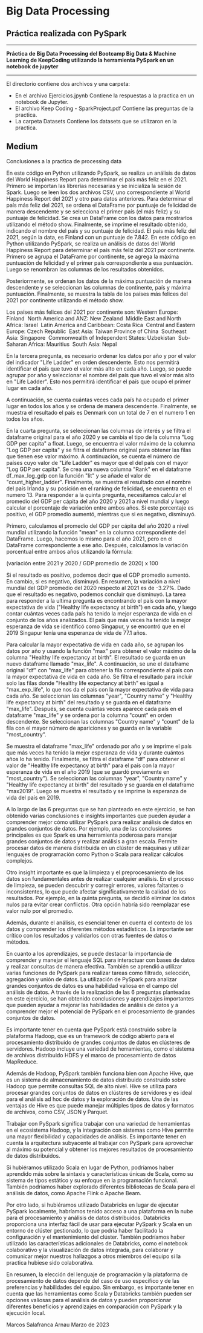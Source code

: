 # Big Data Processing
## Práctica realizada con PySpark

---

**Práctica de Big Data Processing del Bootcamp Big Data & Machine Learning de KeepCoding utilizando la herramienta PySpark en un notebook de jupyter**

---

El directorio  contiene  dos archivos y una carpeta:
* En el archivo Ejercicios.jpynb   Contiene la respuestas a la practica en un notebook de Jupyter.
* El archivo Keep Coding - SparkProject.pdf  Contiene las preguntas de la practica.
* La carpeta Datasets  Contiene los datasets que se utilizaron en la practica.

## Medium ##
Conclusiones a la practica de processing data

En este código en Python utilizando PySpark, se realiza un análisis de datos del World Happiness Report para determinar el país más feliz en el 2021.
Primero se importan las librerías necesarias y se inicializa la sesión de Spark. Luego se leen los dos archivos CSV, uno correspondiente al World Happiness Report del 2021 y otro para datos anteriores.
Para determinar el país más feliz del 2021, se ordena el DataFrame por puntuaje de felicidad de manera descendente y se selecciona el primer país (el más feliz) y su puntuaje de felicidad. Se crea un DataFrame con los datos para mostrarlos utilizando el método show.
Finalmente, se imprime el resultado obtenido, indicando el nombre del país y su puntuaje de felicidad.
El país más feliz del 2021, según la data, es Finland con un puntuaje de 7.842.
En este código en Python utilizando PySpark, se realiza un análisis de datos del World Happiness Report para determinar el país más feliz del 2021 por continente.
Primero se agrupa el DataFrame por continente, se agrega la máxima puntuación de felicidad y el primer país correspondiente a esa puntuación. Luego se renombran las columnas de los resultados obtenidos.

Posteriormente, se ordenan los datos de la máxima puntuación de manera descendente y se seleccionan las columnas de continente, país y máxima puntuación.
Finalmente, se muestra la tabla de los países más felices del 2021 por continente utilizando el método show.

Los países más felices del 2021 por continente son:
Western Europe: Finland
 North America and ANZ: New Zealand
 Middle East and North Africa: Israel
 Latin America and Caribbean: Costa Rica
 Central and Eastern Europe: Czech Republic
 East Asia: Taiwan Province of China
 Southeast Asia: Singapore
 Commonwealth of Independent States: Uzbekistan
 Sub-Saharan Africa: Mauritius
 South Asia: Nepal

En la tercera pregunta, es necesario ordenar los datos por año y por el valor del indicador "Life Ladder" en orden descendente. Esto nos permitirá identificar el país que tuvo el valor más alto en cada año.
Luego, se puede agrupar por año y seleccionar el nombre del país que tuvo el valor más alto en "Life Ladder". Esto nos permitirá identificar el país que ocupó el primer lugar en cada año.

A continuación, se cuenta cuántas veces cada país ha ocupado el primer lugar en todos los años y se ordena de manera descendente. Finalmente, se muestra el resultado el país es Denmark con un total de 7 en el numero 1 en todos los años.

En la cuarta pregunta, se seleccionan las columnas de interés y se filtra el dataframe original para el año 2020 y se cambia el tipo de la columna "Log GDP per capita" a float. Luego, se encuentra el valor máximo de la columna "Log GDP per capita" y se filtra el dataframe original para obtener las filas que tienen ese valor máximo. A continuación, se cuenta el número de países cuyo valor de "Life Ladder" es mayor que el del país con el mayor "Log GDP per capita". Se crea una nueva columna "Rank" en el dataframe df_max_log_gdp con la función "lit" y se añade el valor de "count_higher_ladder". Finalmente, se muestra el resultado con el nombre del país Irlanda y su posición en el ranking de felicidad, se encuentra en el numero 13.
Para responder a la quinta pregunta, necesitamos calcular el promedio del GDP per cápita del año 2020 y 2021 a nivel mundial y luego calcular el porcentaje de variación entre ambos años. Si este porcentaje es positivo, el GDP promedio aumentó, mientras que si es negativo, disminuyó.

Primero, calculamos el promedio del GDP per cápita del año 2020 a nivel mundial utilizando la función "mean" en la columna correspondiente del DataFrame. Luego, hacemos lo mismo para el año 2021, pero en el DataFrame correspondiente a ese año. Después, calculamos la variación porcentual entre ambos años utilizando la fórmula:

(variación entre 2021 y 2020 / GDP promedio de 2020) x 100

Si el resultado es positivo, podemos decir que el GDP promedio aumentó. En cambio, si es negativo, disminuyó.
En resumen, la variación a nivel mundial del GDP promedio del 2020 respecto al 2021 es de -3.27%. Dado que el resultado es negativo, podemos concluir que disminuyó.
La tarea para responder a la ultima pregunta es encontrando el país con la mayor expectativa de vida ("Healthy life expectancy at birth") en cada año, y luego contar cuántas veces cada país ha tenido la mejor esperanza de vida en el conjunto de los años analizados. El país que más veces ha tenido la mejor esperanza de vida se identificó como Singapur, y se encontró que en el 2019 Singapur tenía una esperanza de vida de 77.1 años.

Para calcular la mayor expectativa de vida en cada año, se agrupan los datos por año y usando la función "max" para obtener el valor máximo de la columna "Healthy life expectancy at birth". El resultado se guarda en un nuevo dataframe llamado "max_life".
A continuación, se une el dataframe original "df" con "max_life" para obtener la fila correspondiente al país con la mayor expectativa de vida en cada año. Se filtra el resultado para incluir solo las filas donde "Healthy life expectancy at birth" es igual a "max_exp_life", lo que nos da el país con la mayor expectativa de vida para cada año. Se seleccionan las columnas "year", "Country name" y "Healthy life expectancy at birth" del resultado y se guarda en el dataframe "max_life".
Después, se cuenta cuántas veces aparece cada país en el dataframe "max_life" y se ordena por la columna "count" en orden descendente. Se seleccionan las columnas "Country name" y "count" de la fila con el mayor número de apariciones y se guarda en la variable "most_country".

Se muestra el dataframe "max_life" ordenado por año y se imprime el país que más veces ha tenido la mejor esperanza de vida y durante cuántos años lo ha tenido.
Finalmente, se filtra el dataframe "df" para obtener el valor de "Healthy life expectancy at birth" para el país con la mayor esperanza de vida en el año 2019 (que se guardó previamente en "most_country"). Se seleccionan las columnas "year", "Country name" y "Healthy life expectancy at birth" del resultado y se guarda en el dataframe "max2019". Luego se muestra el resultado y se imprime la esperanza de vida del país en 2019.

A lo largo de las 6 preguntas que se han planteado en este ejercicio, se han obtenido varias conclusiones e insights importantes que pueden ayudar a comprender mejor cómo utilizar PySpark para realizar análisis de datos en grandes conjuntos de datos.
Por ejemplo, una de las conclusiones principales es que Spark es una herramienta poderosa para manejar grandes conjuntos de datos y realizar análisis a gran escala. Permite procesar datos de manera distribuida en un clúster de máquinas y utilizar lenguajes de programación como Python o Scala para realizar cálculos complejos.

Otro insight importante es que la limpieza y el preprocesamiento de los datos son fundamentales antes de realizar cualquier análisis. En el proceso de limpieza, se pueden descubrir y corregir errores, valores faltantes o inconsistentes, lo que puede afectar significativamente la calidad de los resultados. Por ejemplo, en la quinta pregunta, se decidió eliminar los datos nulos para evitar crear conflictos. Otra opción habría sido reemplazar ese valor nulo por el promedio.

Además, durante el análisis, es esencial tener en cuenta el contexto de los datos y comprender los diferentes métodos estadísticos. Es importante ser crítico con los resultados y validarlos con otras fuentes de datos o métodos.

En cuanto a los aprendizajes, se puede destacar la importancia de comprender y manejar el lenguaje SQL para interactuar con bases de datos y realizar consultas de manera efectiva. También se aprendió a utilizar varias funciones de PySpark para realizar tareas como filtrado, selección, agregación y unión de datos.
La utilización de PySpark para analizar grandes conjuntos de datos es una habilidad valiosa en el campo del análisis de datos. A través de la realización de las 6 preguntas planteadas en este ejercicio, se han obtenido conclusiones y aprendizajes importantes que pueden ayudar a mejorar las habilidades de análisis de datos y a comprender mejor el potencial de PySpark en el procesamiento de grandes conjuntos de datos.

Es importante tener en cuenta que PySpark está construido sobre la plataforma Hadoop, que es un framework de código abierto para el procesamiento distribuido de grandes conjuntos de datos en clústeres de servidores. Hadoop incluye una variedad de herramientas, como el sistema de archivos distribuido HDFS y el marco de procesamiento de datos MapReduce.

Además de Hadoop, PySpark también funciona bien con Apache Hive, que es un sistema de almacenamiento de datos distribuido construido sobre Hadoop que permite consultas SQL de alto nivel. Hive se utiliza para procesar grandes conjuntos de datos en clústeres de servidores y es ideal para el análisis ad hoc de datos y la exploración de datos. Una de las ventajas de Hive es que puede manejar múltiples tipos de datos y formatos de archivos, como CSV, JSON y Parquet.

Trabajar con PySpark significa trabajar con una variedad de herramientas en el ecosistema Hadoop, y la integración con sistemas como Hive permite una mayor flexibilidad y capacidades de análisis. Es importante tener en cuenta la arquitectura subyacente al trabajar con PySpark para aprovechar al máximo su potencial y obtener los mejores resultados de procesamiento de datos distribuidos.

Si hubiéramos utilizado Scala en lugar de Python, podríamos haber aprendido más sobre la sintaxis y características únicas de Scala, como su sistema de tipos estático y su enfoque en la programación funcional. También podríamos haber explorado diferentes bibliotecas de Scala para el análisis de datos, como Apache Flink o Apache Beam.

Por otro lado, si hubiéramos utilizado Databricks en lugar de ejecutar PySpark localmente, habríamos tenido acceso a una plataforma en la nube para el procesamiento y análisis de datos distribuidos. Databricks proporciona una interfaz fácil de usar para ejecutar PySpark y Scala en un entorno de clúster gestionado, lo que podría haber facilitado la configuración y el mantenimiento del clúster. También podríamos haber utilizado las características adicionales de Databricks, como el notebook colaborativo y la visualización de datos integrada, para colaborar y comunicar mejor nuestros hallazgos a otros miembros del equipo si la practica hubiese sido colaborativa.

En resumen, la elección del lenguaje de programación y la plataforma de procesamiento de datos depende del caso de uso específico y de las preferencias y habilidades del equipo. Sin embargo, es importante tener en cuenta que las herramientas como Scala y Databricks también pueden ser opciones valiosas para el análisis de datos y pueden proporcionar diferentes beneficios y aprendizajes en comparación con PySpark y la ejecución local.

Marcos Salafranca Arnau                    Marzo de 2023